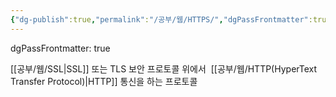 ```yaml
---
{"dg-publish":true,"permalink":"/공부/웹/HTTPS/","dgPassFrontmatter":true}
---
```



dgPassFrontmatter: true

[[공부/웹/SSL\|SSL]] 또는 TLS 보안 프로토콜 위에서  [[공부/웹/HTTP(HyperText Transfer Protocol)\|HTTP]] 통신을 하는 프로토콜